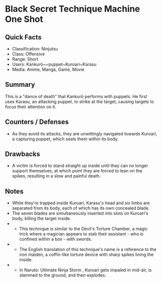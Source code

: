 # Black Secret Technique Machine One Shot

## Quick Facts
- Classification: Ninjutsu
- Class: Offensive
- Range: Short
- Users: Kankurō~~puppet~Kuroari~Karasu
- Media: Anime, Manga, Game, Movie

## Summary
This is a "dance of death" that Kankurō performs with puppets. He first uses Karasu, an attacking puppet, to strike at the target, causing targets to focus their attention on it.

## Counters / Defenses
- As they avoid its attacks, they are unwittingly navigated towards Kuroari, a capturing puppet, which seals them within its body.

## Drawbacks
- A victim is forced to stand straight up inside until they can no longer support themselves, at which point they are forced to lean on the spikes, resulting in a slow and painful death.

## Notes
- While they're trapped inside Kuroari, Karasu's head and six limbs are separated from its body, each of which has its own concealed blade.
- The seven blades are simultaneously inserted into slots on Kuroari's body, killing the target inside.
- * This technique is similar to the Devil's Torture Chamber, a magic trick where a magician appears to stab their assistant - who is confined within a box - with swords.
- * The English translation of this technique's name is a reference to the iron maiden, a coffin-like torture device with sharp spikes lining the inside.
- * In Naruto: Ultimate Ninja Storm , Kuroari gets impaled in mid-air, is slammed to the ground, and then explodes.
